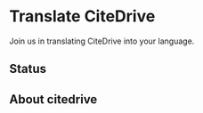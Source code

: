 # Translate CiteDrive

Join us in translating CiteDrive into your language.

## Status


## About citedrive

